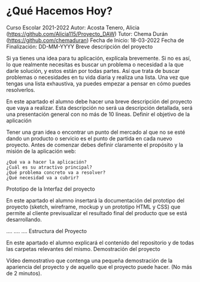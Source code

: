 # ¿Qué Hacemos Hoy?

Curso Escolar 2021-2022
Autor: Acosta Tenero, Alicia (https://github.com/Alicia115/Proyecto_DAW) 
Tutor: Chema Durán (https://github.com/chemaduran)
Fecha de Inicio: 18-03-2022
Fecha de Finalización: DD-MM-YYYY
Breve descripción del proyecto

Si ya tienes una idea para tu aplicación, explícala brevemente. Si no es así, lo que realmente necesitas es buscar un problema o necesidad a la que darle solución, y estos están por todas partes. Así que trata de buscar problemas o necesidades en tu vida diaria y realiza una lista. Una vez que tengas una lista exhaustiva, ya puedes empezar a pensar en cómo puedes resolverlos.

En este apartado el alumno debe hacer una breve descripción del proyecto que vaya a realizar. Esta descripción no será ua descripción detallada, será una presentación general con no más de 10 líneas.
Definir el objetivo de la aplicación

Tener una gran idea o encontrar un punto del mercado al que no se esté dando un producto o servicio es el punto de partida en cada nuevo proyecto. Antes de comenzar debes definir claramente el propósito y la misión de la aplicación web:

    ¿Qué va a hacer la aplicación?
    ¿Cuál es su atractivo principal?
    ¿Qué problema concreto va a resolver?
    ¿Qué necesidad va a cubrir?

Prototipo de la Interfaz del proyecto

En este apartado el alumno insertará la documentación del prototipo del proyecto (sketch, wireframe, mockup y un prototipo HTML y CSS) que permite al cliente previsualizar el resultado final del producto que se está desarrollando.

.... .... ....
Estructura del Proyecto

En este apartado el alumno explicará el contenido del repositorio y de todas las carpetas relevantes del mismo.
Demostración del proyecto

Vídeo demostrativo que contenga una pequeña demostración de la apariencia del proyecto y de aquello que el proyecto puede hacer. (No más de 2 minutos).
